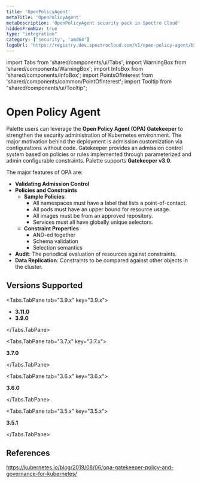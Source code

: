 ```yaml
---
title: 'OpenPolicyAgent'
metaTitle: 'OpenPolicyAgent'
metaDescription: 'OpenPolicyAgent security pack in Spectro Cloud'
hiddenFromNav: true
type: "integration"
category: ['security', 'amd64']
logoUrl: 'https://registry.dev.spectrocloud.com/v1/open-policy-agent/blobs/sha256:fcbad202dc9ca5e7a756562d8f9fc180ee77474034447dabc302d8a5a2bbe148?type=image/png" alt="OpenPolicyAgent logo'
---
```


import Tabs from 'shared/components/ui/Tabs';
import WarningBox from 'shared/components/WarningBox';
import InfoBox from 'shared/components/InfoBox';
import PointsOfInterest from 'shared/components/common/PointOfInterest';
import Tooltip from "shared/components/ui/Tooltip";


# Open Policy Agent

Palette users can leverage the **Open Policy Agent (OPA) Gatekeeper** to strengthen the security administration of Kubernetes environment. The major motivation behind the deployment is admission customization via configurations without code. Gatekeeper provides an admission control system based on policies or rules implemented through parameterized and admin configurable constraints. Palette supports **Gatekeeper v3.0**.

The major features of OPA are:

* **Validating Admission Control**
* **Policies and Constraints**
  * **Sample Policies**:
    * All namespaces must have a label that lists a point-of-contact.
    * All pods must have an upper bound for resource usage.
    * All images must be from an approved repository.
    * Services must all have globally unique selectors.
  * **Constraint Properties**
    * AND-ed together
    * Schema validation
    * Selection semantics
* **Audit**: The periodical evaluation of resources against constraints.
* **Data Replication**: Constraints to be compared against other objects in the cluster.

## Versions Supported

<Tabs>

<Tabs.TabPane tab="3.9.x" key="3.9.x">

* **3.11.0**
* **3.9.0**

</Tabs.TabPane>


<Tabs.TabPane tab="3.7.x" key="3.7.x">

**3.7.0**

</Tabs.TabPane>

<Tabs.TabPane tab="3.6.x" key="3.6.x">

**3.6.0**

</Tabs.TabPane>

<Tabs.TabPane tab="3.5.x" key="3.5.x">

**3.5.1**

</Tabs.TabPane>

</Tabs>

## References

https://kubernetes.io/blog/2019/08/06/opa-gatekeeper-policy-and-governance-for-kubernetes/
